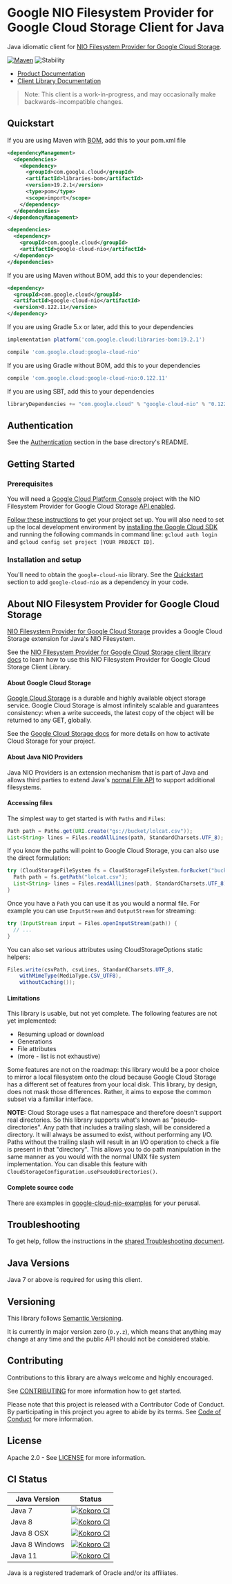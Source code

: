 # Google NIO Filesystem Provider for Google Cloud Storage Client for Java

Java idiomatic client for [NIO Filesystem Provider for Google Cloud Storage][product-docs].

[![Maven][maven-version-image]][maven-version-link]
![Stability][stability-image]

- [Product Documentation][product-docs]
- [Client Library Documentation][javadocs]


> Note: This client is a work-in-progress, and may occasionally
> make backwards-incompatible changes.



## Quickstart

If you are using Maven with [BOM][libraries-bom], add this to your pom.xml file
```xml
<dependencyManagement>
  <dependencies>
    <dependency>
      <groupId>com.google.cloud</groupId>
      <artifactId>libraries-bom</artifactId>
      <version>19.2.1</version>
      <type>pom</type>
      <scope>import</scope>
    </dependency>
  </dependencies>
</dependencyManagement>

<dependencies>
  <dependency>
    <groupId>com.google.cloud</groupId>
    <artifactId>google-cloud-nio</artifactId>
  </dependency>
</dependencies>

```

If you are using Maven without BOM, add this to your dependencies:

```xml
<dependency>
  <groupId>com.google.cloud</groupId>
  <artifactId>google-cloud-nio</artifactId>
  <version>0.122.11</version>
</dependency>

```

If you are using Gradle 5.x or later, add this to your dependencies
```Groovy
implementation platform('com.google.cloud:libraries-bom:19.2.1')

compile 'com.google.cloud:google-cloud-nio'
```
If you are using Gradle without BOM, add this to your dependencies
```Groovy
compile 'com.google.cloud:google-cloud-nio:0.122.11'
```

If you are using SBT, add this to your dependencies
```Scala
libraryDependencies += "com.google.cloud" % "google-cloud-nio" % "0.122.11"
```

## Authentication

See the [Authentication][authentication] section in the base directory's README.

## Getting Started

### Prerequisites

You will need a [Google Cloud Platform Console][developer-console] project with the NIO Filesystem Provider for Google Cloud Storage [API enabled][enable-api].

[Follow these instructions][create-project] to get your project set up. You will also need to set up the local development environment by
[installing the Google Cloud SDK][cloud-sdk] and running the following commands in command line:
`gcloud auth login` and `gcloud config set project [YOUR PROJECT ID]`.

### Installation and setup

You'll need to obtain the `google-cloud-nio` library.  See the [Quickstart](#quickstart) section
to add `google-cloud-nio` as a dependency in your code.

## About NIO Filesystem Provider for Google Cloud Storage


[NIO Filesystem Provider for Google Cloud Storage][product-docs] provides a Google Cloud Storage extension for Java's NIO Filesystem.

See the [NIO Filesystem Provider for Google Cloud Storage client library docs][javadocs] to learn how to
use this NIO Filesystem Provider for Google Cloud Storage Client Library.


#### About Google Cloud Storage

[Google Cloud Storage](https://cloud.google.com/storage/) is a durable and highly available
object storage service. Google Cloud Storage is almost infinitely scalable
and guarantees consistency: when a write succeeds, the latest copy of the
object will be returned to any GET, globally.

See the [Google Cloud Storage docs](https://cloud.google.com/storage/docs/signup?hl=en) for more details
on how to activate Cloud Storage for your project.

#### About Java NIO Providers

Java NIO Providers is an extension mechanism that is part of Java and allows
third parties to extend Java's [normal File API](https://docs.oracle.com/javase/7/docs/api/java/nio/file/Files.html) to support
additional filesystems.

#### Accessing files

The simplest way to get started is with `Paths` and `Files`:

```java
Path path = Paths.get(URI.create("gs://bucket/lolcat.csv"));
List<String> lines = Files.readAllLines(path, StandardCharsets.UTF_8);
```

If you know the paths will point to Google Cloud Storage, you can also use the
direct formulation:

```java
try (CloudStorageFileSystem fs = CloudStorageFileSystem.forBucket("bucket")) {
  Path path = fs.getPath("lolcat.csv");
  List<String> lines = Files.readAllLines(path, StandardCharsets.UTF_8);
}
```

Once you have a `Path` you can use it as you would a normal file. For example
you can use `InputStream` and `OutputStream` for streaming:

```java
try (InputStream input = Files.openInputStream(path)) {
  // ...
}
```

You can also set various attributes using CloudStorageOptions static helpers:

```java
Files.write(csvPath, csvLines, StandardCharsets.UTF_8,
    withMimeType(MediaType.CSV_UTF8),
    withoutCaching());
```

#### Limitations

This library is usable, but not yet complete. The following features are not
yet implemented:
 * Resuming upload or download
 * Generations
 * File attributes
 * (more - list is not exhaustive)

Some features are not on the roadmap: this library would be a poor choice to
mirror a local filesystem onto the cloud because Google Cloud Storage has a
different set of features from your local disk. This library, by design,
does not mask those differences. Rather, it aims to expose the common
subset via a familiar interface.

**NOTE:** Cloud Storage uses a flat namespace and therefore doesn't support real
directories. So this library supports what's known as "pseudo-directories". Any
path that includes a trailing slash, will be considered a directory. It will
always be assumed to exist, without performing any I/O. Paths without the trailing
slash will result in an I/O operation to check a file is present in that "directory".
This allows you to do path manipulation in the same manner as you would with the normal UNIX file
system implementation. You can disable this feature with
`CloudStorageConfiguration.usePseudoDirectories()`.

#### Complete source code

There are examples in [google-cloud-nio-examples](google-cloud-nio-examples/src/main/java/com/google/cloud/examples/nio/)
for your perusal.





## Troubleshooting

To get help, follow the instructions in the [shared Troubleshooting document][troubleshooting].

## Java Versions

Java 7 or above is required for using this client.

## Versioning


This library follows [Semantic Versioning](http://semver.org/).


It is currently in major version zero (``0.y.z``), which means that anything may change at any time
and the public API should not be considered stable.

## Contributing


Contributions to this library are always welcome and highly encouraged.

See [CONTRIBUTING][contributing] for more information how to get started.

Please note that this project is released with a Contributor Code of Conduct. By participating in
this project you agree to abide by its terms. See [Code of Conduct][code-of-conduct] for more
information.

## License

Apache 2.0 - See [LICENSE][license] for more information.

## CI Status

Java Version | Status
------------ | ------
Java 7 | [![Kokoro CI][kokoro-badge-image-1]][kokoro-badge-link-1]
Java 8 | [![Kokoro CI][kokoro-badge-image-2]][kokoro-badge-link-2]
Java 8 OSX | [![Kokoro CI][kokoro-badge-image-3]][kokoro-badge-link-3]
Java 8 Windows | [![Kokoro CI][kokoro-badge-image-4]][kokoro-badge-link-4]
Java 11 | [![Kokoro CI][kokoro-badge-image-5]][kokoro-badge-link-5]

Java is a registered trademark of Oracle and/or its affiliates.

[product-docs]: https://cloud.google.com/storage/docs
[javadocs]: https://googleapis.dev/java/google-cloud-nio/latest
[kokoro-badge-image-1]: http://storage.googleapis.com/cloud-devrel-public/java/badges/java-storage-nio/java7.svg
[kokoro-badge-link-1]: http://storage.googleapis.com/cloud-devrel-public/java/badges/java-storage-nio/java7.html
[kokoro-badge-image-2]: http://storage.googleapis.com/cloud-devrel-public/java/badges/java-storage-nio/java8.svg
[kokoro-badge-link-2]: http://storage.googleapis.com/cloud-devrel-public/java/badges/java-storage-nio/java8.html
[kokoro-badge-image-3]: http://storage.googleapis.com/cloud-devrel-public/java/badges/java-storage-nio/java8-osx.svg
[kokoro-badge-link-3]: http://storage.googleapis.com/cloud-devrel-public/java/badges/java-storage-nio/java8-osx.html
[kokoro-badge-image-4]: http://storage.googleapis.com/cloud-devrel-public/java/badges/java-storage-nio/java8-win.svg
[kokoro-badge-link-4]: http://storage.googleapis.com/cloud-devrel-public/java/badges/java-storage-nio/java8-win.html
[kokoro-badge-image-5]: http://storage.googleapis.com/cloud-devrel-public/java/badges/java-storage-nio/java11.svg
[kokoro-badge-link-5]: http://storage.googleapis.com/cloud-devrel-public/java/badges/java-storage-nio/java11.html
[stability-image]: https://img.shields.io/badge/stability-beta-yellow
[maven-version-image]: https://img.shields.io/maven-central/v/com.google.cloud/google-cloud-nio.svg
[maven-version-link]: https://search.maven.org/search?q=g:com.google.cloud%20AND%20a:google-cloud-nio&core=gav
[authentication]: https://github.com/googleapis/google-cloud-java#authentication
[developer-console]: https://console.developers.google.com/
[create-project]: https://cloud.google.com/resource-manager/docs/creating-managing-projects
[cloud-sdk]: https://cloud.google.com/sdk/
[troubleshooting]: https://github.com/googleapis/google-cloud-common/blob/master/troubleshooting/readme.md#troubleshooting
[contributing]: https://github.com/googleapis/java-storage-nio/blob/master/CONTRIBUTING.md
[code-of-conduct]: https://github.com/googleapis/java-storage-nio/blob/master/CODE_OF_CONDUCT.md#contributor-code-of-conduct
[license]: https://github.com/googleapis/java-storage-nio/blob/master/LICENSE

[enable-api]: https://console.cloud.google.com/flows/enableapi?apiid=storage.googleapis.com
[libraries-bom]: https://github.com/GoogleCloudPlatform/cloud-opensource-java/wiki/The-Google-Cloud-Platform-Libraries-BOM
[shell_img]: https://gstatic.com/cloudssh/images/open-btn.png

